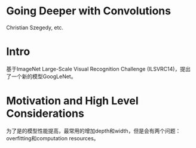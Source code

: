 # Going Deeper with Convolutions

Christian Szegedy, etc.

# Intro

基于ImageNet Large-Scale Visual Recognition Challenge (ILSVRC14)，提出了一个新的模型GoogLeNet。

# Motivation and High Level Considerations

为了是的模型性能提高，最常用的增加depth和width，但是会有两个问题：overfitting和computation resources。